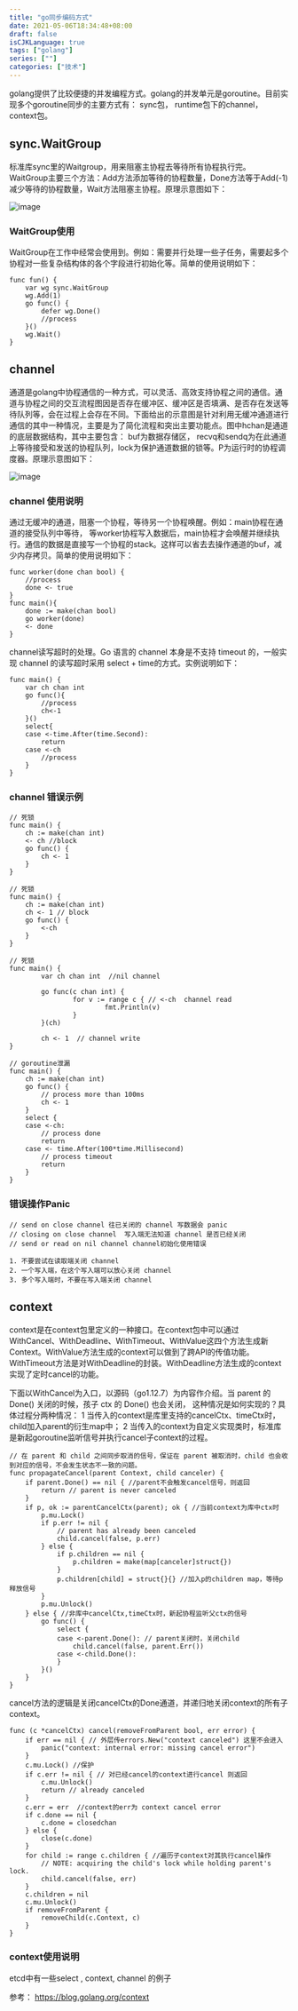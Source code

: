 ```yaml
---
title: "go同步编码方式"
date: 2021-05-06T18:34:48+08:00
draft: false
isCJKLanguage: true
tags: ["golang"]
series: [""]
categories: ["技术"]
---
```

golang提供了比较便捷的并发编程方式。golang的并发单元是goroutine。目前实现多个goroutine同步的主要方式有： sync包， runtime包下的channel，context包。

## sync.WaitGroup

标准库sync里的Waitgroup，用来阻塞主协程去等待所有协程执行完。WaitGroup主要三个方法：Add方法添加等待的协程数量，Done方法等于Add(-1)减少等待的协程数量，Wait方法阻塞主协程。原理示意图如下：

![image](/golang/golang_sync.png)


### WaitGroup使用
WaitGroup在工作中经常会使用到。例如：需要并行处理一些子任务，需要起多个协程对一些复杂结构体的各个字段进行初始化等。简单的使用说明如下：
```golang
func fun() {
    var wg sync.WaitGroup
    wg.Add(1)
    go func() {
        defer wg.Done() 
        //process
    }()
    wg.Wait()
}
```

## channel

通道是golang中协程通信的一种方式，可以灵活、高效支持协程之间的通信。通道与协程之间的交互流程图因是否存在缓冲区、缓冲区是否填满、是否存在发送等待队列等，会在过程上会存在不同。下面给出的示意图是针对利用无缓冲通道进行通信的其中一种情况，主要是为了简化流程和突出主要功能点。图中hchan是通道的底层数据结构，其中主要包含： buf为数据存储区， recvq和sendq为在此通道上等待接受和发送的协程队列，lock为保护通道数据的锁等。P为运行时的协程调度器。原理示意图如下：

![image](/golang/hchan.png)

### channel 使用说明

通过无缓冲的通道，阻塞一个协程，等待另一个协程唤醒。例如：main协程在通道的接受队列中等待， 等worker协程写入数据后，main协程才会唤醒并继续执行。通信的数据是直接写一个协程的stack。这样可以省去去操作通道的buf，减少内存拷贝。简单的使用说明如下：

```golang
func worker(done chan bool) {
    //process
    done <- true
}
func main(){
    done := make(chan bool)
    go worker(done)
    <- done
}
```

channel读写超时的处理。Go 语言的 channel 本身是不支持 timeout 的，一般实现 channel 的读写超时采用 select + time的方式。实例说明如下：

```golang
func main() {
    var ch chan int
    go func(){
        //process   
        ch<-1
    }()
    select{
    case <-time.After(time.Second):
        return
    case <-ch 
        //process
    }
}
```


### channel 错误示例

```golang
// 死锁
func main() {
    ch := make(chan int)
    <- ch //block
    go func() {
        ch <- 1
    }
}

// 死锁
func main() {
    ch := make(chan int)
    ch <- 1 // block
    go func() {
        <-ch
    }
}

// 死锁
func main() {
        var ch chan int  //nil channel

        go func(c chan int) {
                for v := range c { // <-ch  channel read
                        fmt.Println(v)
                }
        }(ch)

        ch <- 1  // channel write
}

```

```golang
// goroutine泄漏
func main() {
    ch := make(chan int)
    go func() {
        // process more than 100ms
        ch <- 1
    }
    select {
    case <-ch:
        // process done
        return    
    case <- time.After(100*time.Millisecond) 
        // process timeout
        return
    }
}

```

### 错误操作Panic 

```
// send on close channel 往已关闭的 channel 写数据会 panic
// closing on close channel  写入端无法知道 channel 是否已经关闭
// send or read on nil channel channel初始化使用错误

1. 不要尝试在读取端关闭 channel 
2. 一个写入端，在这个写入端可以放心关闭 channel
3. 多个写入端时，不要在写入端关闭 channel 
```

## context

context是在context包里定义的一种接口。在context包中可以通过WithCancel、WithDeadline、WithTimeout、WithValue这四个方法生成新 Context。WithValue方法生成的context可以做到了跨API的传值功能。WithTimeout方法是对WithDeadline的封装。WithDeadline方法生成的context实现了定时cancel的功能。

下面以WithCancel为入口，以源码（go1.12.7）为内容作介绍。当 parent 的 Done() 关闭的时候，孩子 ctx 的 Done() 也会关闭， 这种情况是如何实现的？具体过程分两种情况： 1 当传入的context是库里支持的cancelCtx、timeCtx时，child加入parent的衍生map中； 2 当传入的context为自定义实现类时，标准库是新起goroutine监听信号并执行cancel子context的过程。

```golang
// 在 parent 和 child 之间同步取消的信号，保证在 parent 被取消时，child 也会收到对应的信号，不会发生状态不一致的问题。
func propagateCancel(parent Context, child canceler) {
    if parent.Done() == nil { //parent不会触发cancel信号，则返回
        return // parent is never canceled
    }
    if p, ok := parentCancelCtx(parent); ok { //当前context为库中ctx时
        p.mu.Lock()
        if p.err != nil {
            // parent has already been canceled
            child.cancel(false, p.err)
        } else {
            if p.children == nil {
                p.children = make(map[canceler]struct{})
            }
            p.children[child] = struct{}{} //加入p的children map，等待p释放信号
        }
        p.mu.Unlock()
    } else { //非库中cancelCtx,timeCtx时，新起协程监听父ctx的信号
        go func() {
            select {
            case <-parent.Done(): // parent关闭时，关闭child
                child.cancel(false, parent.Err())
            case <-child.Done():
            }
        }()
    }
}
```

cancel方法的逻辑是关闭cancelCtx的Done通道，并递归地关闭context的所有子context。

```golang
func (c *cancelCtx) cancel(removeFromParent bool, err error) {
    if err == nil { // 外层传errors.New("context canceled") 这里不会进入
        panic("context: internal error: missing cancel error")
    }
    c.mu.Lock() //保护
    if c.err != nil { // 对已经cancel的context进行cancel 则返回
        c.mu.Unlock()
        return // already canceled
    }
    c.err = err  //context的err为 context cancel error
    if c.done == nil { 
        c.done = closedchan
    } else {
        close(c.done)
    }
    for child := range c.children { //遍历子context对其执行cancel操作
        // NOTE: acquiring the child's lock while holding parent's lock.
        child.cancel(false, err) 
    }
    c.children = nil 
    c.mu.Unlock()
    if removeFromParent {
        removeChild(c.Context, c)
    }
}
```

### context使用说明

etcd中有一些select , context, channel 的例子

参考： https://blog.golang.org/context